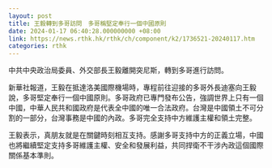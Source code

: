 ```yaml
---
layout: post
title: 王毅轉到多哥訪問　多哥稱堅定奉行一個中國原則
date: 2024-01-17 06:40:28.000000000 +08:00
link: https://news.rthk.hk/rthk/ch/component/k2/1736521-20240117.htm
categories: rthk
---
```


中共中央政治局委員、外交部長王毅離開突尼斯，轉到多哥進行訪問。

新華社報道，王毅在抵達洛美國際機場時，專程前往迎接的多哥外長迪塞向王毅說，多哥堅定奉行一個中國原則。多哥政府已專門發布公告，強調世界上只有一個中國，中華人民共和國政府是代表全中國的唯一合法政府。台灣是中國領土不可分割的一部分，台灣事務是中國的內政。多哥完全支持中方維護主權和領土完整。

王毅表示，真朋友就是在關鍵時刻相互支持。感謝多哥支持中方的正義立場，中國也將繼續堅定支持多哥維護主權、安全和發展利益，共同捍衛不干涉內政這個國際關係基本準則。
